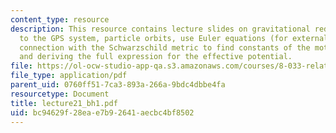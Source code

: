 ```yaml
---
content_type: resource
description: This resource contains lecture slides on gravitational redshift, application
  to the GPS system, particle orbits, use Euler equations (for external aging) in
  connection with the Schwarzschild metric to find constants of the motion E and L,
  and deriving the full expression for the effective potential.
file: https://ol-ocw-studio-app-qa.s3.amazonaws.com/courses/8-033-relativity-fall-2006/bc94629f28eae7b92641aecbc4bf8502_lecture21_bh1.pdf
file_type: application/pdf
parent_uid: 0760ff51-7ca3-893a-266a-9bdc4dbbe4fa
resourcetype: Document
title: lecture21_bh1.pdf
uid: bc94629f-28ea-e7b9-2641-aecbc4bf8502
---
```

